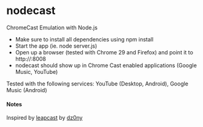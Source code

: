 nodecast
========

ChromeCast Emulation with Node.js

* Make sure to install all dependencies using npm install
* Start the app (ie. node server.js)
* Open up a browser (tested with Chrome 29 and Firefox) and point it to http://<yourip>:8008
* nodecast should show up in Chrome Cast enabled applications (Google Music, YouTube)

Tested with the following services: YouTube (Desktop, Android), Google Music (Android)

#### Notes
Inspired by [leapcast](https://github.com/dz0ny/leapcast) by [dz0ny](ttps://github.com/dz0ny)